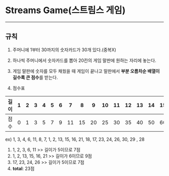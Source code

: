 # Streams Game(스트림스 게임)

---

## 규칙
  1. 주머니에 1부터 30까지의 숫자카드가 30개 있다.(중복X)
  2. 하나씩 주머니에서 숫자카드를 뽑아 20칸의 게임 말판에 원하는 자리에 놓는다.
  3. 게임 말판에 숫자를 모두 채웠을 때 게임이 끝나고 
     말판에서 **부분 오름차순 배열이 길수록 큰 점수**를 받는다.
     
     
  4. 점수표

  길이 | 1 | 2 | 3 | 4 | 5 | 6 | 7 | 8 | 9 | 10 | 11 | 12 | 13 | 14 | 15 | 16 | 17 | 18 | 19 | 20 
  |:---:|:---:|:---:|:---:|:---:|:---:|:---:|:---:|:---:|:---:|:---:|:---:|:---:|:---:|:---:|:---:|:---:|:---:|:---:|:---:|:---:|
  점수 | 0 | 1 | 3 | 5 | 7 | 9 | 11 | 15 | 20 | 25 | 30 | 35 | 40 | 50 | 60 | 70 | 80 | 100 | 150 | 300 
     
     
  ex) 1, 3, 4, 6, 11, 8, 7, 1, 2, 13, 15, 16, 21, 18, 17, 23, 24, 26, 30, 29 , 28
  1. 1, 2, 3, 6, 11 >> 길이가 5이므로 7점
  2. 1, 2, 13, 15, 16, 21 >> 길이가 6이므로 9점
  3. 17, 23, 24, 26 >> 길이가 5이므로 7점
  4. **total**: 23점
